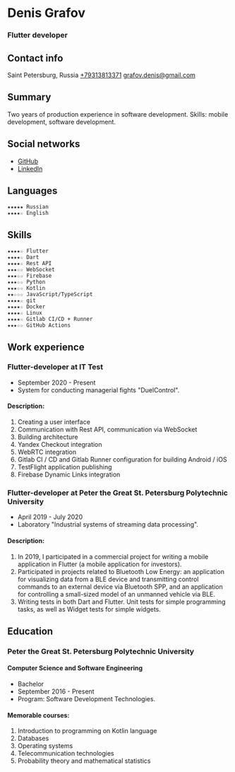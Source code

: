 # Denis Grafov
### Flutter developer

## Contact info
Saint Petersburg, Russia
[+79313813371](tel:+79313813371)
[grafov.denis@gmail.com](mailto:grafov.denis@gmail.com)

## Summary
Two years of production experience in software development.
Skills: mobile development, software development.

## Social networks
* [GitHub](https://github.com/grafovdenis)
* [LinkedIn](https://www.linkedin.com/in/denis-grafov/)

## Languages
    ★★★★★ Russian
    ★★★★☆ English

## Skills
    ★★★★☆ Flutter
    ★★★★☆ Dart
    ★★★★☆ Rest API
    ★★★☆☆ WebSocket
    ★★★☆☆ Firebase
    ★★★☆☆ Python
    ★★★☆☆ Kotlin
    ★★☆☆☆ JavaScript/TypeScript
    ★★★★☆ git
    ★★★★☆ Docker
    ★★★★☆ Linux
    ★★★★☆ Gitlab CI/CD + Runner
    ★★★☆☆ GitHub Actions

## Work experience
### Flutter-developer at IT Test
* September 2020 - Present
* System for conducting managerial fights "DuelControl".

#### Description:
1. Creating a user interface
2. Communication with Rest API, communication via WebSocket
3. Building architecture
4. Yandex Checkout integration
5. WebRTC integration
6. Gitlab CI / CD and Gitlab Runner configuration for building Android / iOS
7. TestFlight application publishing
8. Firebase Dynamic Links integration

### Flutter-developer at Peter the Great St. Petersburg Polytechnic University
* April 2019 - July 2020
* Laboratory "Industrial systems of streaming data processing".

#### Description:
1. In 2019, I participated in a commercial project for writing a mobile application in Flutter (a mobile application for investors).
2. Participated in projects related to Bluetooth Low Energy: an application for visualizing data from a BLE device and transmitting control commands to an external device via Bluetooth SPP, and an application for controlling a small-sized model of an unmanned vehicle via BLE.
3. Writing tests in both Dart and Flutter. Unit tests for simple programming tasks, as well as Widget tests for simple widgets.

## Education
### Peter the Great St. Petersburg Polytechnic University
#### Computer Science and Software Engineering
* Bachelor
* September 2016 - Present
* Program: Software Development Technologies.

#### Memorable courses:
1. Introduction to programming on Kotlin language
2. Databases
3. Operating systems
4. Telecommunication technologies
5. Probability theory and mathematical statistics